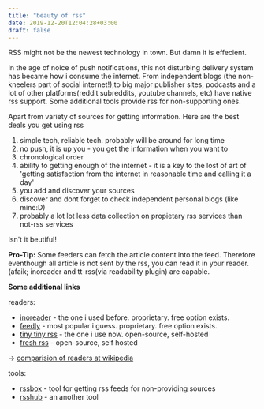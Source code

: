 ```yaml
---
title: "beauty of rss"
date: 2019-12-20T12:04:28+03:00
draft: false
---
```


RSS might not be the newest technology in town. But damn it is effecient.

In the age of noice of push notifications, this not disturbing delivery system has became how i consume the internet. From independent blogs (the non-kneelers part of social internet!),to big major publisher sites, podcasts and a lot of other platforms(reddit subreddits, youtube channels, etc) have native rss support. Some additional tools provide rss for non-supporting ones.

Apart from variety of sources for getting information. Here are the best deals you get using rss 
1) simple tech, reliable tech. probably will be around for long time
2) no push, it is up you - you get the information when you want to
3) chronological order
3) ability to getting enough of the internet - it is a key to the lost of art of 'getting satisfaction from the internet in reasonable time and calling it a day'
4) you add and discover your sources
5) discover and dont forget to check independent personal blogs (like mine:D)
6) probably a lot lot less data collection on propietary rss services than not-rss services

Isn't it beutiful!

**Pro-Tip:** Some feeders can fetch the article content into the feed. Therefore eventhough all article is not sent by the rss, you can read it in your reader.(afaik; inoreader and tt-rss(via readability plugin) are capable.

**Some additional links**

readers:
- [inoreader](https://www.inoreader.com/) - the one i used before. proprietary. free option exists.
- [feedly](https://feedly.com/) - most popular i guess. proprietary. free option exists.
- [tiny tiny rss](https://tt-rss.org/) - the one i use now. open-source, self-hosted
- [fresh rss](https://freshrss.org/) - open-source, self hosted


-> [comparision of readers at wikipedia](https://en.wikipedia.org/wiki/Comparison_of_feed_aggregators)

tools:
- [rssbox](https://rssbox.herokuapp.com/) - tool for getting rss feeds for non-providing sources
- [rsshub](https://docs.rsshub.app/en/) - an another tool 

